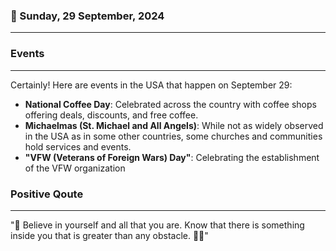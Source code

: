 ### 📅 Sunday, 29 September, 2024
------
### Events
------
Certainly! Here are events in the USA that happen on September 29:

- **National Coffee Day**: Celebrated across the country with coffee shops offering deals, discounts, and free coffee.
- **Michaelmas (St. Michael and All Angels)**: While not as widely observed in the USA as in some other countries, some churches and communities hold services and events.
- **"VFW (Veterans of Foreign Wars) Day"**: Celebrating the establishment of the VFW organization
### Positive Qoute
------
"🌟 Believe in yourself and all that you are. Know that there is something inside you that is greater than any obstacle. 💪✨"
